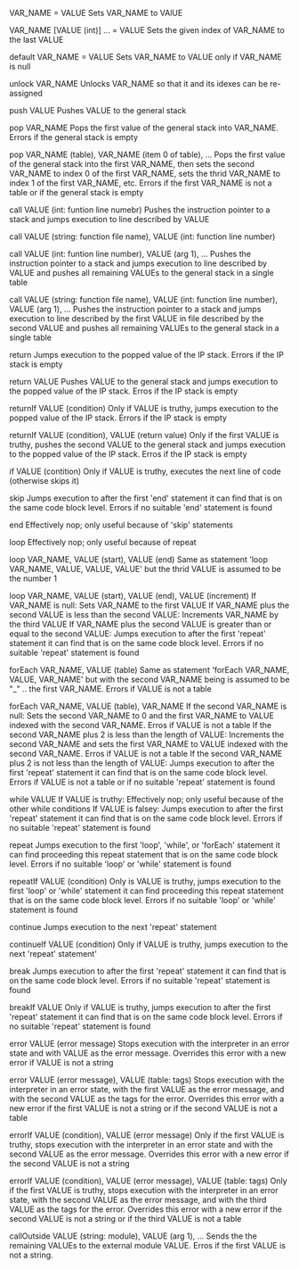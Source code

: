 VAR\_NAME = VALUE
	Sets VAR\_NAME to VAlUE

VAR\_NAME [VALUE (int)] ... = VALUE
	Sets the given index of VAR\_NAME to the last VALUE

default VAR\_NAME = VALUE
	Sets VAR\_NAME to VALUE only if VAR\_NAME is null

unlock VAR\_NAME
	Unlocks VAR\_NAME so that it and its idexes can be re-assigned



push VALUE
	Pushes VALUE to the general stack

pop VAR\_NAME
	Pops the first value of the general stack into VAR\_NAME. Errors if the general stack is empty

pop VAR\_NAME (table), VAR\_NAME (item 0 of table), ...
	Pops the first value of the general stack into the first VAR\_NAME, then sets the second VAR\_NAME to index 0 of the first VAR\_NAME, sets the thrid VAR\_NAME to index 1 of the first VAR\_NAME, etc. Errors if the first VAR\_NAME is not a table or if the general stack is empty



call VALUE (int: funtion line numebr)
	Pushes the instruction pointer to a stack and jumps execution to line described by VALUE

call VALUE (string: function file name), VALUE (int: function line number)

call VALUE (int: funtion line number), VALUE (arg 1), ...
	Pushes the instruction pointer to a stack and jumps execution to line described by VALUE and pushes all remaining VALUEs to the general stack in a single table

call VALUE (string: function file name), VALUE (int: function line number), VALUE (arg 1), ...
	Pushes the instruction pointer to a stack and jumps execution to line described by the first VALUE in file described by the second VALUE and pushes all remaining VALUEs to the general stack in a single table

return
	Jumps execution to the popped value of the IP stack. Errors if the IP stack is empty

return VALUE
	Pushes VALUE to the general stack and jumps execution to the popped value of the IP stack. Erros if the IP stack is empty

returnIf VALUE (condition)
	Only if VALUE is truthy, jumps execution to the popped value of the IP stack. Errors if the IP stack is empty

returnIf VALUE (condition), VALUE (return value)
	Only if the first VALUE is truthy, pushes the second VALUE to the general stack and jumps execution to the popped value of the IP stack. Erros if the IP stack is empty



if VALUE (contition)
	Only if VALUE is truthy, executes the next line of code (otherwise skips it)

skip
	Jumps execution to after the first 'end' statement it can find that is on the same code block level. Errors if no suitable 'end' statement is found

end
	Effectively nop; only useful because of 'skip' statements



loop
	Effectively nop; only useful because of repeat

loop VAR\_NAME, VALUE (start), VALUE (end)
	Same as statement 'loop VAR\_NAME, VALUE, VALUE, VALUE' but the thrid VALUE is assumed to be the number 1

loop VAR\_NAME, VALUE (start), VALUE (end), VALUE (increment)
	If VAR\_NAME is null:  Sets VAR\_NAME to the first VALUE
	If VAR\_NAME plus the second VALUE is less than the second VALUE:  Increments VAR\_NAME by the third VALUE
	If VAR\_NAME plus the second VALUE is greater than or equal to the second VALUE:  Jumps execution to after the first 'repeat' statement it can find that is on the same code block level. Errors if no suitable 'repeat' statement is found

forEach VAR\_NAME, VALUE (table)
	Same as statement 'forEach VAR\_NAME, VALUE, VAR\_NAME' but with the second VAR\_NAME being is assumed to be "\_" .. the first VAR\_NAME. Errors if VALUE is not a table

forEach VAR\_NAME, VALUE (table), VAR\_NAME
	If the second VAR\_NAME is null:  Sets the second VAR\_NAME to 0 and the first VAR\_NAME to VALUE indexed with the second VAR\_NAME. Erros if VALUE is not a table
	If the second VAR\_NAME plus 2 is less than the length of VALUE:  Increments the second VAR\_NAME and sets the first VAR\_NAME to VALUE indexed with the second VAR\_NAME. Erros if VALUE is not a table
	If the second VAR\_NAME plus 2 is not less than the length of VALUE:  Jumps execution to after the first 'repeat' statement it can find that is on the same code block level. Errors if VALUE is not a table or if no suitable 'repeat' statement is found

while VALUE
	If VALUE is truthy:  Effectively nop; only useful because of the other while conditions
	If VALUE is falsey:  Jumps execution to after the first 'repeat' statement it can find that is on the same code block level. Errors if no suitable 'repeat' statement is found

repeat
	Jumps execution to the first 'loop', 'while', or 'forEach' statement it can find proceeding this repeat statement that is on the same code block level. Errors if no suitable 'loop' or 'while' statement is found

repeatIf VALUE (condition)
	Only is VALUE is truthy, jumps execution to the first 'loop' or 'while' statement it can find proceeding this repeat statement that is on the same code block level. Errors if no suitable 'loop' or 'while' statement is found

continue
	Jumps execution to the next 'repeat' statement

continueIf VALUE (condition)
	Only if VALUE is truthy, jumps execution to the next 'repeat' statement'

break
	Jumps execution to after the first 'repeat' statement it can find that is on the same code block level. Errors if no suitable 'repeat' statement is found

breakIf VALUE
	Only if VALUE is truthy, jumps execution to after the first 'repeat' statement it can find that is on the same code block level. Errors if no suitable 'repeat' statement is found



error VALUE (error message)
	Stops execution with the interpreter in an error state and with VALUE as the error message. Overrides this error with a new error if VALUE is not a string

error VALUE (error message), VALUE (table: tags)
	Stops execution with the interpreter in an error state, with the first VALUE as the error message, and with the second VALUE as the tags for the error. Overrides this error with a new error if the first VALUE is not a string or if the second VALUE is not a table

errorIf VALUE (condition), VALUE (error message)
	Only if the first VALUE is truthy, stops execution with the interpreter in an error state and with the second VALUE as the error message. Overrides this error with a new error if the second VALUE is not a string

errorIf VALUE (condition), VALUE (error message), VALUE (table: tags)
	Only if the first VALUE is truthy, stops execution with the interpreter in an error state, with the second VALUE as the error message, and with the third VALUE as the tags for the error. Overrides this error with a new error if the second VALUE is not a string or if the third VALUE is not a table



callOutside VALUE (string: module), VALUE (arg 1), ...
	Sends the the remaining VALUEs to the external module VALUE. Erros if the first VALUE is not a string.